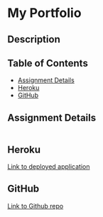 # My Portfolio

## Description

## Table of Contents

* [Assignment Details](#assignment-details)<br />
* [Heroku](#heroku)<br />
* [GitHub](#github)<br />

## Assignment Details

![]()

## Heroku

[Link to deployed application]()<br />

## GitHub

[Link to Github repo]()
